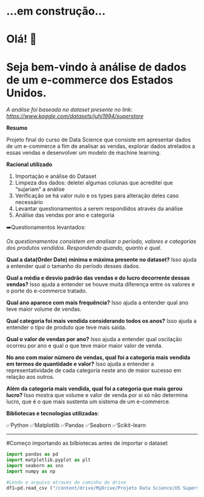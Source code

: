 # ...em construção...


# Olá! 💜
# Seja bem-vindo à análise de dados de um e-commerce dos Estados Unidos.

_A análise foi baseada no dataset presente no link: https://www.kaggle.com/datasets/juhi1994/superstore_

**Resumo**

Projeto final do curso de Data Science que consiste em apresentar dados de um e-commerce a fim de analisar as vendas, explorar dados atrelados a essas vendas e desenvolver um modelo de machine learning. 

**Racional utilizado**

1. Importação e análise do Dataset
2. Limpeza dos dados: deletei algumas colunas que acreditei que “sujariam” a análise
3. Verificação se há valor nulo e os types para alteração deles caso necessário
4. Levantar questionamentos a serem respondidos através da análise
5. Análise das vendas por ano e categoria

➡️Questionamentos levantados:

_Os questionamentos consistem em analisar o período, valores e categorias dos produtos vendidos. Respondendo quando, quanto e qual._

**Qual a data(Order Date) mínima e máxima presente no dataset?**
Isso ajuda a entender qual o tamanho do período desses dados. 

**Qual a média e desvio padrão das vendas e do lucro decorrente dessas vendas?**
Isso ajuda a entender se houve muita diferença entre os valores e o porte do e-commerce tratado.

**Qual ano aparece com mais frequência?** 
Isso ajuda a entender qual ano teve maior volume de vendas.

**Qual categoria foi mais vendida considerando todos os anos?** 
Isso ajuda a entender o tipo de produto que teve mais saída. 

**Qual o valor de vendas por ano?** 
Isso ajuda a entender qual oscilação ocorreu por ano e qual o que teve maior maior valor de venda.

**No ano com maior número de vendas, qual foi a categoria mais vendida  em termos de quantidade e valor?** 
Isso ajuda a entender a representatividade de cada categoria neste ano de maior sucesso em relação aos outros.

**Além da categoria mais vendida, qual foi a categoria que mais gerou lucro?** 
Isso mostra que volume e valor de venda por si só não determina lucro, que é o que mais sustenta um sistema de um e-commerce. 


**Bibliotecas e tecnologias utilizadas**:

✅Python
✅Matplotlib
✅Pandas
✅Seaborn 
✅Scikit-learn

_____________________________________________________________________________________________________________________________

#Começo importando as bilbiotecas antes de importar o dataset
```python
import pandas as pd
import matplotlib.pyplot as plt
import seaborn as sns
import numpy as np

#Lendo o arquivo através do caminho do drive
df1=pd.read_csv ("/content/drive/MyDrive/Projeto Data Science/US Superstore data.xls - Orders.csv")


